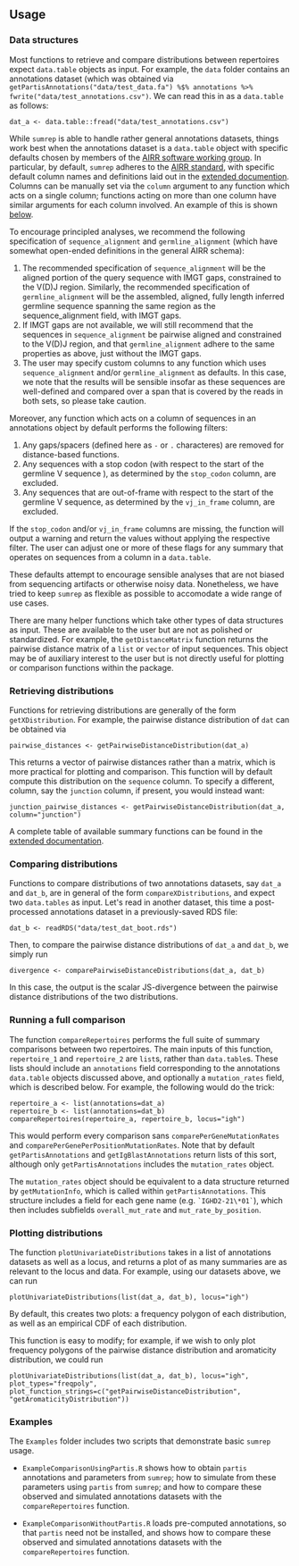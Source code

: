 
## Usage

### Data structures
Most functions to retrieve and compare distributions between repertoires expect `data.table` objects as input.
For example, the `data` folder contains an annotations dataset (which was obtained via `getPartisAnnotations("data/test_data.fa") %$% annotations %>% fwrite("data/test_annotations.csv")`.
We can read this in as a `data.table` as follows:
```
dat_a <- data.table::fread("data/test_annotations.csv")
```

While `sumrep` is able to handle rather general annotations datasets, things work best when the annotations dataset is a `data.table` object with specific defaults chosen by members of the [AIRR software working group](http://airr.irmacs.sfu.ca/node/35).
In particular, by default, `sumrep` adheres to the [AIRR standard](http://docs.airr-community.org/en/latest/datarep/rearrangements.html#fields), with specific default column names and definitions laid out in the [extended documention](extended_documentation.md).
Columns can be manually set via the `column` argument to any function which acts on a single column; functions acting on more than one column have similar arguments for each column involved.
An example of this is shown [below](#retrieving-distributions).

To encourage principled analyses, we recommend the following specification of `sequence_alignment` and `germline_alignment` (which have somewhat open-ended definitions in the general AIRR schema):

1. The recommended specification of `sequence_alignment` will be the aligned portion of the query sequence with IMGT gaps, constrained to the V(D)J region. Similarly, the recommended specification of `germline_alignment` will be the assembled, aligned, fully length inferred germline sequence spanning the same region as the sequence_alignment field, with IMGT gaps.
2. If IMGT gaps are not available, we will still recommend that the sequences in `sequence_alignment` be pairwise aligned and constrained to the V(D)J region, and that `germline_alignment` adhere to the same properties as above, just without the IMGT gaps.
3. The user may specify custom columns to any function which uses `sequence_alignment` and/or `germline_alignment` as defaults. In this case, we note that the results will be sensible insofar as these sequences are well-defined and compared over a span that is covered by the reads in both sets, so please take caution.

Moreover, any function which acts on a column of sequences in an annotations object by default performs the following filters:

1. Any gaps/spacers (defined here as `-` or `.` characteres) are removed for distance-based functions.
2. Any sequences with a stop codon (with respect to the start of the germline V sequence ), as determined by the `stop_codon` column, are excluded.
3. Any sequences that are out-of-frame with respect to the start of the germline V sequence, as determined by the `vj_in_frame` column, are excluded.

<!--- TODO: discuss dropping sequences shorter than some prespecified length -->

If the `stop_codon` and/or `vj_in_frame` columns are missing, the function will output a warning and return the values without applying the respective filter.
The user can adjust one or more of these flags for any summary that operates on sequences from a column in a `data.table`.

These defaults attempt to encourage sensible analyses that are not biased from sequencing artifacts or otherwise noisy data.
Nonetheless, we have tried to keep `sumrep` as flexible as possible to accomodate a wide range of use cases.

There are many helper functions which take other types of data structures as input.
These are available to the user but are not as polished or standardized.
For example, the `getDistanceMatrix` function returns the pairwise distance matrix of a `list` or `vector` of input sequences.
This object may be of auxiliary interest to the user but is not directly useful for plotting or comparison functions within the package.

### Retrieving distributions
Functions for retrieving distributions are generally of the form `getXDistribution`.
For example, the pairwise distance distribution of `dat` can be obtained via
```
pairwise_distances <- getPairwiseDistanceDistribution(dat_a)
```
This returns a vector of pairwise distances rather than a matrix, which is more practical for plotting and comparison.
This function will by default compute this distribution on the `sequence` column.
To specify a different, column, say the `junction` column, if present, you would instead want:
```
junction_pairwise_distances <- getPairwiseDistanceDistribution(dat_a, column="junction")
```
A complete table of available summary functions can be found in the [extended documentation](extended_documentation.md).

### Comparing distributions
Functions to compare distributions of two annotations datasets, say `dat_a` and `dat_b`, are in general of the form `compareXDistributions`, and expect two `data.tables` as input.
Let's read in another dataset, this time a post-processed annotations dataset in a previously-saved RDS file:

```
dat_b <- readRDS("data/test_dat_boot.rds")
```

Then, to compare the pairwise distance distributions of `dat_a` and `dat_b`, we simply run
```
divergence <- comparePairwiseDistanceDistributions(dat_a, dat_b)
```
In this case, the output is the scalar JS-divergence between the pairwise distance distributions of the two distributions.

### Running a full comparison
The function `compareRepertoires` performs the full suite of summary comparisons between two repertoires.
The main inputs of this function, `repertoire_1` and `repertoire_2` are `list`s, rather than `data.table`s.
These lists should include an `annotations` field corresponding to the annotations `data.table` objects discussed above, and optionally a `mutation_rates` field, which is described below.
For example, the following would do the trick:
```
repertoire_a <- list(annotations=dat_a)
repertoire_b <- list(annotations=dat_b)
compareRepertoires(repertoire_a, repertoire_b, locus="igh")
```
This would perform every comparison sans `comparePerGeneMutationRates` and `comparePerGenePerPositionMutationRates`.
Note that by default `getPartisAnnotations` and `getIgBlastAnnotations` return lists of this sort, although only `getPartisAnnotations` includes the `mutation_rates` object.

The `mutation_rates` object should be equivalent to a data structure returned by `getMutationInfo`, which is called within `getPartisAnnotations`.
This structure includes a field for each gene name (e.g. `` `IGHD2-21\*01` ``), which then includes subfields `overall_mut_rate` and `mut_rate_by_position`.

### Plotting distributions
The function `plotUnivariateDistributions` takes in a list of annotations datasets as well as a locus, and returns a plot of as many summaries are as relevant to the locus and data. For example, using our datasets above, we can run

```
plotUnivariateDistributions(list(dat_a, dat_b), locus="igh")
```

By default, this creates two plots: a frequency polygon of each distribution, as well as an empirical CDF of each distribution.

This function is easy to modify; for example, if we wish to only plot frequency polygons of the pairwise distance distribution and aromaticity distribution, we could run

```
plotUnivariateDistributions(list(dat_a, dat_b), locus="igh", plot_types="freqpoly", plot_function_strings=c("getPairwiseDistanceDistribution", "getAromaticityDistribution"))
```

### Examples
The `Examples` folder includes two scripts that demonstrate basic `sumrep` usage.

* `ExampleComparisonUsingPartis.R` shows how to obtain `partis` annotations and parameters from `sumrep`; how to simulate from these parameters using `partis` from `sumrep`; and how to compare these observed and simulated annotations datasets with the `compareRepertoires` function.

* `ExampleComparisonWithoutPartis.R` loads pre-computed annotations, so that `partis` need not be installed, and shows how to compare these observed and simulated annotations datasets with the `compareRepertoires` function.

